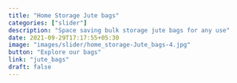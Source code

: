 ```yaml
---
title: "Home Storage Jute bags"
categories: ["slider"]
description: "Space saving bulk storage jute bags for any use"
date: 2021-09-29T17:17:55+05:30
image: "images/slider/home_storage-Jute_bags-4.jpg"
button: "Explore our bags"
link: "jute_bags"
draft: false
---
```

